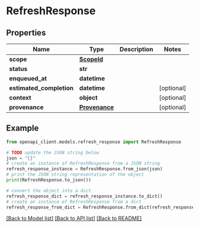 # RefreshResponse


## Properties

Name | Type | Description | Notes
------------ | ------------- | ------------- | -------------
**scope** | [**ScopeId**](ScopeId.md) |  | 
**status** | **str** |  | 
**enqueued_at** | **datetime** |  | 
**estimated_completion** | **datetime** |  | [optional] 
**context** | **object** |  | [optional] 
**provenance** | [**Provenance**](Provenance.md) |  | [optional] 

## Example

```python
from openapi_client.models.refresh_response import RefreshResponse

# TODO update the JSON string below
json = "{}"
# create an instance of RefreshResponse from a JSON string
refresh_response_instance = RefreshResponse.from_json(json)
# print the JSON string representation of the object
print(RefreshResponse.to_json())

# convert the object into a dict
refresh_response_dict = refresh_response_instance.to_dict()
# create an instance of RefreshResponse from a dict
refresh_response_from_dict = RefreshResponse.from_dict(refresh_response_dict)
```
[[Back to Model list]](../README.md#documentation-for-models) [[Back to API list]](../README.md#documentation-for-api-endpoints) [[Back to README]](../README.md)


